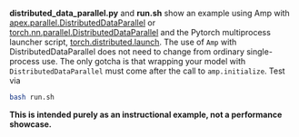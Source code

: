 **distributed_data_parallel.py** and **run.sh** show an example using Amp with
[apex.parallel.DistributedDataParallel](https://nvidia.github.io/apex/parallel.html) or
[torch.nn.parallel.DistributedDataParallel](https://pytorch.org/docs/stable/nn.html#distributeddataparallel)
and the Pytorch multiprocess launcher script,
[torch.distributed.launch](https://pytorch.org/docs/master/distributed.html#launch-utility).
The use of `Amp` with DistributedDataParallel does not need to change from ordinary 
single-process use.  The only gotcha is that wrapping your model with `DistributedDataParallel` must
come after the call to `amp.initialize`.  Test via
```bash
bash run.sh
```

**This is intended purely as an instructional example, not a performance showcase.**
